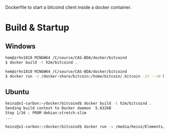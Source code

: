 Dockerfile to start a bitcoind client inside a docker container.

# Build & Startup

## Windows
```bash
hem@zrhn1810 MINGW64 /C/source/CAS-BDA/docker/bitcoind
$ docker build -t h2m/bitcoind .

hem@zrhn1810 MINGW64 /C/source/CAS-BDA/docker/bitcoind
$ docker run -v /docker-share/bitcoin:/home/bitcoin/.bitcoin -it --rm h2m/bitcoind -printtoconsole
```


## Ubuntu
```bash
heinz@x1-carbon:~/docker/bitcoind$ docker build -t h2m/bitcoind .
Sending build context to Docker daemon  5.632kB
Step 1/16 : FROM debian:stretch-slim
...

heinz@x1-carbon:~/docker/bitcoind$ docker run -v /media/heinz/Elements/docker-share/bitcoin:/home/bitcoin/.bitcoin -it --rm h2m/bitcoind -printtoconsole
```



